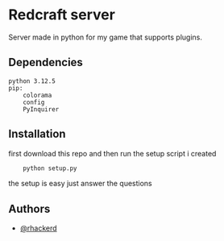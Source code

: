 
# Redcraft server

Server made in python for my game that supports plugins.


## Dependencies


    python 3.12.5
    pip:
        colorama
        config
        PyInquirer
## Installation

first download this repo and then run the setup script i created

```bash
    python setup.py
```

the setup is easy just answer the questions
## Authors
- [@rhackerd](https://www.github.com/rhackerd)

